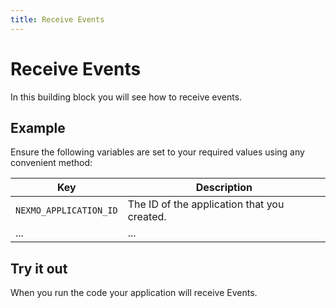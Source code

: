 ```yaml
---
title: Receive Events
---
```


# Receive Events

In this building block you will see how to receive events.

## Example

Ensure the following variables are set to your required values using any convenient method:

Key | Description
-- | --
`NEXMO_APPLICATION_ID` | The ID of the application that you created.
... | ...


## Try it out

When you run the code your application will receive Events.
